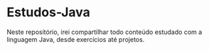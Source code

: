 # Estudos-Java
Neste repositório, irei compartilhar todo conteúdo estudado com a linguagem Java, desde exercícios até projetos.
